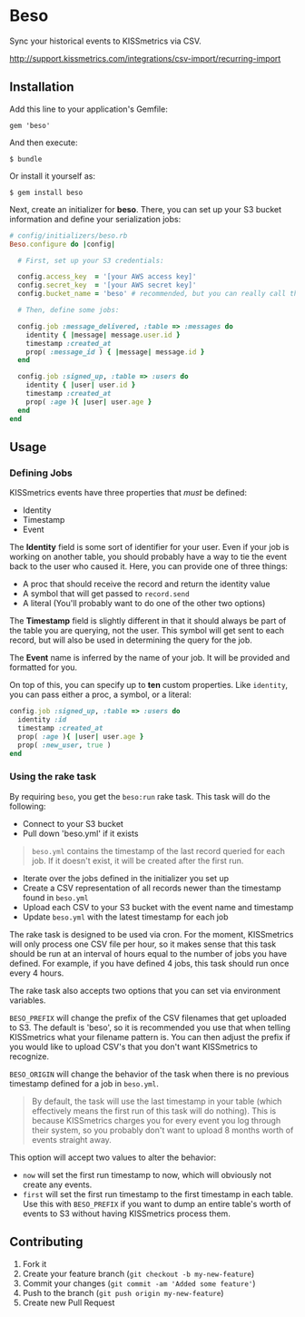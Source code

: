 # Beso

Sync your historical events to KISSmetrics via CSV.

http://support.kissmetrics.com/integrations/csv-import/recurring-import

## Installation

Add this line to your application's Gemfile:

    gem 'beso'

And then execute:

    $ bundle

Or install it yourself as:

    $ gem install beso

Next, create an initializer for **beso**. There, you can set up your S3 bucket information and define your
serialization jobs:

``` rb
# config/initializers/beso.rb
Beso.configure do |config|

  # First, set up your S3 credentials:

  config.access_key  = '[your AWS access key]'
  config.secret_key  = '[your AWS secret key]'
  config.bucket_name = 'beso' # recommended, but you can really call this anything

  # Then, define some jobs:

  config.job :message_delivered, :table => :messages do
    identity { |message| message.user.id }
    timestamp :created_at
    prop( :message_id ) { |message| message.id }
  end

  config.job :signed_up, :table => :users do
    identity { |user| user.id }
    timestamp :created_at
    prop( :age ){ |user| user.age }
  end
end
```

## Usage

### Defining Jobs

KISSmetrics events have three properties that *must* be defined:

- Identity
- Timestamp
- Event

The **Identity** field is some sort of identifier for your user. Even if your job
is working on another table, you should probably have a way to tie the event back
to the user who caused it. Here, you can provide one of three things:

- A proc that should receive the record and return the identity value
- A symbol that will get passed to `record.send`
- A literal (You'll probably want to do one of the other two options)

The **Timestamp** field is slightly different in that it should always be part of
the table you are querying, not the user. This symbol will get sent to each record,
but will also be used in determining the query for the job.

The **Event** name is inferred by the name of your job. It will be provided and
formatted for you.

On top of this, you can specify up to **ten** custom properties. Like `identity`,
you can pass either a proc, a symbol, or a literal:

``` rb
config.job :signed_up, :table => :users do
  identity :id
  timestamp :created_at
  prop( :age ){ |user| user.age }
  prop( :new_user, true )
end
```

### Using the rake task

By requiring `beso`, you get the `beso:run` rake task. This task will do the following:

- Connect to your S3 bucket
- Pull down 'beso.yml' if it exists

> `beso.yml` contains the timestamp of the last record queried for each job.
> If it doesn't exist, it will be created after the first run.

- Iterate over the jobs defined in the initializer you set up
- Create a CSV representation of all records newer than the timestamp found in `beso.yml`
- Upload each CSV to your S3 bucket with the event name and timestamp
- Update `beso.yml` with the latest timestamp for each job

The rake task is designed to be used via cron. For the moment, KISSmetrics will only process
one CSV file per hour, so it makes sense that this task should be run at an interval of hours
equal to the number of jobs you have defined. For example, if you have defined 4 jobs, this
task should run once every 4 hours.

The rake task also accepts two options that you can set via environment variables.

`BESO_PREFIX` will change the prefix of the CSV filenames that get uploaded to S3. The default
is 'beso', so it is recommended you use that when telling KISSmetrics what your filename
pattern is. You can then adjust the prefix if you would like to upload CSV's that you don't
want KISSmetrics to recognize.

`BESO_ORIGIN` will change the behavior of the task when there is no previous timestamp
defined for a job in `beso.yml`.

> By default, the task will use the last timestamp in your table (which effectively
> means the first run of this task will do nothing). This is because KISSmetrics
> charges you for every event you log through their system, so you probably don't
> want to upload 8 months worth of events straight away.

This option will accept two values to alter the behavior:

- `now` will set the first run timestamp to now, which will obviously not create any events.
- `first` will set the first run timestamp to the first timestamp in each table. Use this with
  `BESO_PREFIX` if you want to dump an entire table's worth of events to S3 without having
  KISSmetrics process them.

## Contributing

1. Fork it
2. Create your feature branch (`git checkout -b my-new-feature`)
3. Commit your changes (`git commit -am 'Added some feature'`)
4. Push to the branch (`git push origin my-new-feature`)
5. Create new Pull Request
